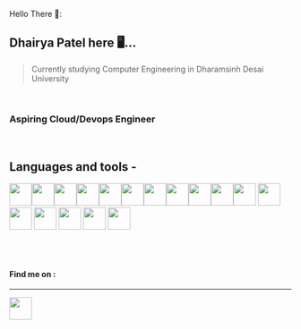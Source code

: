<!-- display the social media buttons in your README -->

Hello There 🫡:
## Dhairya Patel here 🖥️...

> Currently studying Computer Engineering in Dharamsinh Desai University
<br>
<h3>Aspiring Cloud/Devops Engineer</h3>
<br>
<h2>Languages and tools -</h2>


<img src="https://cdn.jsdelivr.net/gh/devicons/devicon/icons/bootstrap/bootstrap-original.svg" height="40px" width="40px" /><img src="https://cdn.jsdelivr.net/gh/devicons/devicon/icons/c/c-original.svg" height="40px" width="40px" /><img src="https://cdn.jsdelivr.net/gh/devicons/devicon/icons/cplusplus/cplusplus-original.svg" height="40px" width="40px" /><img src="https://cdn.jsdelivr.net/gh/devicons/devicon/icons/css3/css3-original.svg" height="40px" width="40px"/><img src="https://cdn.jsdelivr.net/gh/devicons/devicon/icons/html5/html5-original.svg" height="40px" width="40px"/><img src="https://cdn.jsdelivr.net/gh/devicons/devicon/icons/javascript/javascript-original.svg" height="40px" width="40px"/><img src="https://cdn.jsdelivr.net/gh/devicons/devicon/icons/php/php-original.svg" height="40px" width="40px"/><img src="https://cdn.jsdelivr.net/gh/devicons/devicon/icons/react/react-original.svg" height="40px" width="40px"/><img src="https://cdn.jsdelivr.net/gh/devicons/devicon/icons/python/python-original.svg" height="40px" width="40px"/><img src="https://cdn.jsdelivr.net/gh/devicons/devicon/icons/vscode/vscode-original.svg" height="40px" width="40px" /><img src="https://cdn.jsdelivr.net/gh/devicons/devicon/icons/django/django-plain.svg" height="40px" width="40px"  />
<img src="https://cdn.jsdelivr.net/gh/devicons/devicon/icons/nodejs/nodejs-plain.svg" height="40px" width="40px"  />
<img src="https://cdn.jsdelivr.net/gh/devicons/devicon/icons/firebase/firebase-plain.svg" height="40px" width="40px"/>
<img src="https://cdn.jsdelivr.net/gh/devicons/devicon/icons/azure/azure-plain.svg" height="40px" width="40px"/>     <img src="https://cdn.jsdelivr.net/gh/devicons/devicon/icons/kubernetes/kubernetes-plain.svg" height="40px" width="40px"/>     <img src="https://cdn.jsdelivr.net/gh/devicons/devicon/icons/amazonwebservices/amazonwebservices-original.svg" height="40px" width="40px"/>     <img src="https://cdn.jsdelivr.net/gh/devicons/devicon/icons/spring/spring-original.svg" height="40px" width="40px"/>     
          
   <br><br>

#### Find me on :
<hr>

<img href="https://www.linkedin.com/in/dhairya-patel-032070223" src="https://cdn.jsdelivr.net/gh/devicons/devicon/icons/linkedin/linkedin-original.svg" height="40px" width="40px"/>



